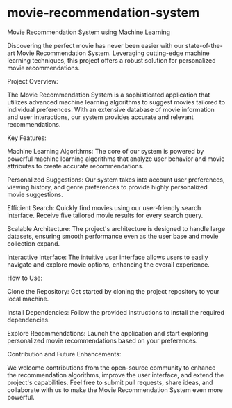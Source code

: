 # movie-recommendation-system
Movie Recommendation System using Machine Learning

Discovering the perfect movie has never been easier with our state-of-the-art Movie Recommendation System. Leveraging cutting-edge machine learning techniques, this project offers a robust solution for personalized movie recommendations.

Project Overview:

The Movie Recommendation System is a sophisticated application that utilizes advanced machine learning algorithms to suggest movies tailored to individual preferences. With an extensive database of movie information and user interactions, our system provides accurate and relevant recommendations.

Key Features:

Machine Learning Algorithms: The core of our system is powered by powerful machine learning algorithms that analyze user behavior and movie attributes to create accurate recommendations.

Personalized Suggestions: Our system takes into account user preferences, viewing history, and genre preferences to provide highly personalized movie suggestions.

Efficient Search: Quickly find movies using our user-friendly search interface. Receive five tailored movie results for every search query.

Scalable Architecture: The project's architecture is designed to handle large datasets, ensuring smooth performance even as the user base and movie collection expand.

Interactive Interface: The intuitive user interface allows users to easily navigate and explore movie options, enhancing the overall experience.

How to Use:

Clone the Repository: Get started by cloning the project repository to your local machine.

Install Dependencies: Follow the provided instructions to install the required dependencies.

Explore Recommendations: Launch the application and start exploring personalized movie recommendations based on your preferences.

Contribution and Future Enhancements:

We welcome contributions from the open-source community to enhance the recommendation algorithms, improve the user interface, and extend the project's capabilities. Feel free to submit pull requests, share ideas, and collaborate with us to make the Movie Recommendation System even more powerful.
